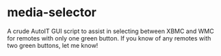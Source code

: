 media-selector
==============

A crude AutoIT GUI script to assist in selecting between XBMC and WMC for remotes with only one green button.  If you know of any remotes with two green buttons, let me know!
